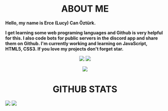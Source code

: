 <h1 align="center">ABOUT ME</h1>

<p><b>Hello, my name is Erce (Lucy) Can Öztürk. 

I get learning some web programing languages and Github is very helpful for this. I also code bots for public servers in the discord app and share them on Github. I'm currently working and learning on JavaScript, HTML5, CSS3. If you love my projects don't forget star.</b></p> 
<p align="center">
<a href="https://discord.com/users/345892697955106818"><img src="https://camo.githubusercontent.com/a589d9dc6bf1d7e9fe548507993211f0df1d3428c10dc54c19eb9d6dc751e718/68747470733a2f2f696d672e736869656c64732e696f2f62616467652f446973636f72642532302d3732383944412e7376673f267374796c653d666f722d7468652d6261646765266c6f676f3d646973636f7264266c6f676f436f6c6f723d7768697465" data-canonical-src="https://img.shields.io/badge/Discord%20-7289DA.svg?&style=for-the-badge&logo=discord&logoColor=white"></a> <a href="https://github.com/Patavatsiz" style="max-width:100%;"><img src="https://camo.githubusercontent.com/9f2ea2ebee8ce969b6756bd688eeb260371ebb97d594479dacb4b7f6108b68e7/68747470733a2f2f696d672e736869656c64732e696f2f62616467652f4769744875622532302d3139313731372e7376673f267374796c653d666f722d7468652d6261646765266c6f676f3d676974687562266c6f676f436f6c6f723d7768697465" data-canonical-src="https://img.shields.io/badge/GitHub%20-191717.svg?&style=for-the-badge&logo=github&logoColor=white" style="max-width:100%;"></a>
</p>
<p align="center">
  <img src="https://komarev.com/ghpvc/?username=Patavatsiz&color=green&style=flat-square&label=Goruntulenme+Sayisi" style="max-width:100%;">
</p>
<h1 align="center">GITHUB STATS</h1>
<p><a target="_blank" rel="noopener noreferrer" href="https://github-readme-stats.vercel.app/api?username=Patavatsiz&show_icons=true&hide_title=true&theme=vue-dark&text_color=9C9C9C">
<img src="https://github-readme-stats.vercel.app/api?username=Patavatsiz&show_icons=true&hide_title=true&theme=vue-dark&text_color=9C9C9C" style="max-width:100%;"></a> <a href="https://github.com/Patavatsiz"><img src="https://github-readme-stats.vercel.app/api/top-langs/?username=Patavatsiz&layout=compact&text_color=41b883&title_color=41b883&bg_color=273849" style="max-width:100%;"></a>
</p>
